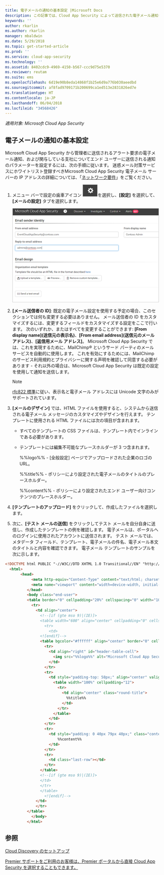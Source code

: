 ```yaml
---
title: 電子メールの通知の基本設定 |Microsoft Docs
description: この記事では、Cloud App Security によって送信された電子メール通知を個人用に設定する方法について情報を提供します。
keywords: ''
author: rkarlin
ms.author: rkarlin
manager: mbaldwin
ms.date: 5/29/2018
ms.topic: get-started-article
ms.prod: ''
ms.service: cloud-app-security
ms.technology: ''
ms.assetid: 8402cdc9-4969-4150-b567-ccc9d75e5370
ms.reviewer: reutam
ms.suite: ems
ms.openlocfilehash: 6d19e90b8eda14868f1b25e6d9a776b030aeedbd
ms.sourcegitcommit: af8fad9709171b200699ca1ed513e2831826ed7e
ms.translationtype: HT
ms.contentlocale: ja-JP
ms.lasthandoff: 06/04/2018
ms.locfileid: "34568426"
---
```

*適用対象: Microsoft Cloud App Security*


##  <a name="mailsettings"></a> 電子メールの通知の基本設定  

Microsoft Cloud App Security から管理者に送信されるアラート要求の電子メール通知、および関与している支社についてエンド ユーザーに送信される通知のパラメーターを設定するには、次の手順に従います。 迷惑メール対策サービスにホワイトリスト登録すべきMicrosoft Cloud App Security 電子メール サーバーの IP アドレスの詳細については、「[ネットワーク要件](network-requirements.md)」をご覧ください。 


1. メニュー バーで設定の歯車アイコン ![設定アイコン](./media/settings-icon.png "設定アイコン")を選択し、**[設定]** を選択して、**[メールの設定]** タブを選択します。  

   ![メールの設定](./media/mail-settings-config.png)

2. **[メール送信者の ID]**: 既定の電子メール設定を使用する予定の場合、このセクションでは何も変更する必要はありません。 メール送信者の ID をカスタマイズするには、変更するフィールドをカスタマイズする設定をここで行います。 次のいずれか、またはすべてを変更することができます: **[From display name]\(送信元の表示名\)**、**[From email address]\(送信元のメール アドレス\)**、**[返信用メール アドレス]**。 Microsoft Cloud App Security では、これを実現するために、MailChimp® というサード パーティのメール サービスを自動的に使用します。 これを有効にするためには、MailChimp のサービス利用規約とプライバシーに関する声明を確認して同意する必要があります - それ以外の場合は、Microsoft Cloud App Security は既定の設定を使用して通知を送信します。
   
   > [!NOTE]
   > [rfc822 標準](http://www.rfc-editor.org/rfc/rfc822.txt)に従い、表示名と電子メール アドレスには Unicode 文字のみがサポートされています。

  
3. **[メールのデザイン]** では、HTML ファイルを使用すると、システムから送信される電子メール メッセージのカスタマイズやデザインを行えます。 テンプレートに使用される HTML ファイルには次の項目が含まれます。  
  
   -   すべてのテンプレートの CSS ファイルは、テンプレート内でインラインである必要があります。  
  
   -   テンプレートには編集不可能なプレースホルダーが 3 つ含まれます。  
  
        %%logo%% - [全般設定] ページでアップロードされた企業のロゴの URL。  
  
        %%title%% - ポリシーにより設定された電子メールのタイトルのプレースホルダー。  

        %%content%% - ポリシーにより設定されたエンド ユーザー向けコンテンツのプレースホルダー。  
     
4. **[テンプレートのアップロード]** をクリックして、作成したファイルを選択します。 

5. 次に、**[テスト メールの送信]** をクリックしてテスト メールを自分自身に送信し、作成したテンプレートの例を確認します。 電子メールは、ポータルへのログインに使用されたアカウントに送信されます。 テスト メールでは、メタデータ フィールド、テンプレート、電子メールの件名、電子メール本文のタイトルと内容を確認できます。  電子メール テンプレートのサンプルを次に示します。 



```html
<!DOCTYPE html PUBLIC "-//W3C//DTD XHTML 1.0 Transitional//EN" "http://www.w3.org/TR/xhtml1/DTD/xhtml1-transitional.dtd">
  <html>  
       <head>  
            <meta http-equiv="Content-Type" content="text/html; charset=UTF-8"/>  
            <meta name="viewport" content="width=device-width, initial-scale=1.0"/>  
          </head>  
          <body class="end-user">  
          <table border="0" cellpadding="20%" cellspacing="0" width="100%" id="background-table">  
            <tr>  
              <td align="center">  
                <!--[if (gte mso 9)|(IE)]>  
                <table width="600" align="center" cellpadding="0" cellspacing="0" border="0">  
                  <tr>  
                    <td>  
                <![endif]-->  
                <table bgcolor="#ffffff" align="center" border="0" cellpadding="0" cellspacing="0" style="padding-bottom: 40px;" id="container-table">  
                  <tr>  
                    <td align="right" id="header-table-cell">  
                      <img src="%%logo%%" alt="Microsoft Cloud App Security" id="org-logo" />  
                    </td>  
                  </tr>  
                  <tr>  
                    <td style="padding-top: 58px;" align="center" valign="top">  
                      <table width="100%" cellpadding="12">  
                        <tr>  
                          <td align="center" class="round-title">  
                            %%title%%  
                          </td>  
                        </tr>  
                      </table>  
                    </td>  
                  </tr>  
                  <tr>  
                    <td style="padding: 0 40px 79px 40px;" class="content-table-cell" align="left" valign="top">  
                        %%content%%  
                    </td>  
                  </tr>  
                  <tr>  
                    <td class="last-row"></td>  
                  </tr>  
                </table>  
                <!--[if (gte mso 9)|(IE)]>  
                </td>  
                </tr>  
                </table>  
                  <![endif]-->  
              </td>  
              </tr>  
          </table>  
            </body>  
          </html>  
   ```
  

  
  

  
    
## <a name="see-also"></a>参照  
[Cloud Discovery のセットアップ](set-up-cloud-discovery.md)   

[Premier サポートをご利用のお客様は、Premier ポータルから直接 Cloud App Security を選択することもできます。](https://premier.microsoft.com/)  
  
  
